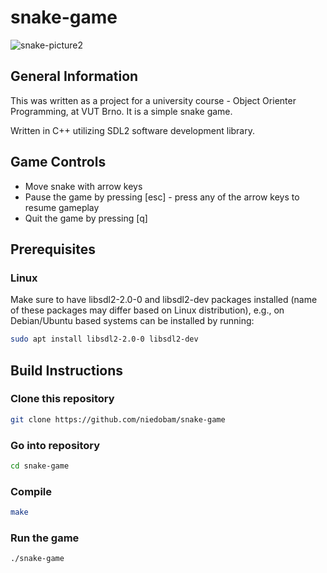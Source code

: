 # snake-game
![snake-picture2](https://user-images.githubusercontent.com/127039716/235454535-621cb119-1bcd-45ab-9ea4-76fe6108ced6.png)


## General Information
This was written as a project for a university course - Object Orienter Programming, at VUT Brno. It is a simple snake game.

Written in C++ utilizing SDL2 software development library.


## Game Controls
* Move snake with arrow keys
* Pause the game by pressing [esc] - press any of the arrow keys to resume gameplay
* Quit the game by pressing [q]


## Prerequisites
  ### Linux
  Make sure to have libsdl2-2.0-0 and libsdl2-dev packages installed (name of these packages may differ based on Linux distribution), e.g., on Debian/Ubuntu based systems can be installed by running: 
  ```bash
  sudo apt install libsdl2-2.0-0 libsdl2-dev
  ```

## Build Instructions
  ### Clone this repository
  ```bash
  git clone https://github.com/niedobam/snake-game
  ```
  ### Go into repository
  ```bash
  cd snake-game
  ```
  ### Compile
  ```bash
  make
  ```
  ### Run the game
  ```bash
  ./snake-game
  ```
